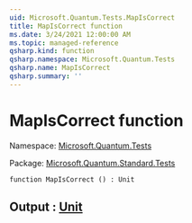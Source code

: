 ```yaml
---
uid: Microsoft.Quantum.Tests.MapIsCorrect
title: MapIsCorrect function
ms.date: 3/24/2021 12:00:00 AM
ms.topic: managed-reference
qsharp.kind: function
qsharp.namespace: Microsoft.Quantum.Tests
qsharp.name: MapIsCorrect
qsharp.summary: ''
---
```


# MapIsCorrect function

Namespace: [Microsoft.Quantum.Tests](xref:Microsoft.Quantum.Tests)

Package: [Microsoft.Quantum.Standard.Tests](https://nuget.org/packages/Microsoft.Quantum.Standard.Tests)




```qsharp
function MapIsCorrect () : Unit
```


## Output : [Unit](xref:microsoft.quantum.lang-ref.unit)

